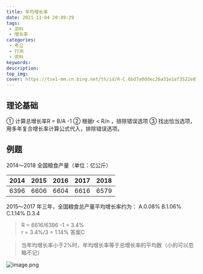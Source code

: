 ```yaml
---
title: 年均增长率
date: 2021-11-04 20:49:29
tags:
 - 资料
 - 增长率
categories:
 - 考公
 - 行测
 - 资料
keywords:
description:
top_img:
cover: https://tse1-mm.cn.bing.net/th/id/R-C.6bd7a0ddec26a31e1af3522e87268291?rik=SA9KbWMCkuifcA&riu=http%3a%2f%2fpic4.nipic.com%2f20091013%2f1693084_150144066529_2.jpg&ehk=rzMLTG%2f6L%2bwycznhgltVENAyC8TtffGUCvAloHl0Jyw%3d&risl=&pid=ImgRaw&r=0
---
```

## 理论基础
① 计算总增长率R = B/A -1
② 根据r < R/n ，排除错误选项
③ 找出恰当选项，用多年复合增长率计算公式代入，排除错误选项。

## 例题
2014～2018 全国粮食产量（单位：亿公斤）

| 2014 | 2015 | 2016 | 2017 | 2018 |
|:----:|:----:|:----:|:----:|:----:|
| 6396 | 6606 | 6604 | 6616 | 6579 |

2015～2017 年三年，全国粮食总产量平均增长率约为：
A.0.08% B.1.06% C.1.14% D.3.4

> R = 6616/6396 -1 = 3.4%  
> r = 3.4%/3 = 1.14%  答案C

> 当年均增长率小于2%时，年均增长率等于总增长率的平均数（小的可以忽略不记）

![image.png](http://tva1.sinaimg.cn/large/005SoUZ5ly1gwbcyv1o61j30pl0ebjzz.jpg)